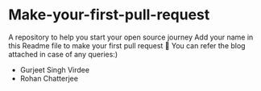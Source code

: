 # Make-your-first-pull-request
A repository to help you start your open source journey 
Add your name in this Readme file to make your first pull request 🚀
You can refer the blog attached in case of any queries:)

* Gurjeet Singh Virdee
* Rohan Chatterjee

